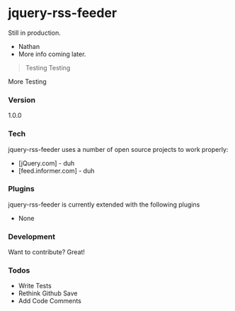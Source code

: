 # jquery-rss-feeder

Still in production. 

  - Nathan 
  - More info coming later.
 
> Testing Testing

More Testing

### Version
1.0.0

### Tech

jquery-rss-feeder uses a number of open source projects to work properly:

* [jQuery.com] - duh
* [feed.informer.com] - duh

### Plugins

jquery-rss-feeder is currently extended with the following plugins

* None

### Development

Want to contribute? Great!


### Todos

 - Write Tests
 - Rethink Github Save
 - Add Code Comments


